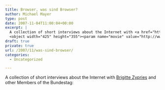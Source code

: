 ```yaml
---
title: Browser, was sind Browser?
author: Michael Mayer
type: post
date: 2007-11-04T11:00:04+00:00
excerpt: |
  A collection of short interviews about the Internet with <a href="http://www.brigitte-zypries.de/">Brigitte Zypries</a> and other Members of the Bundestag:
  <object width="425" height="355"><param name="movie" value="http://www.youtube.com/v/ANmWgzANKTE&rel=1"></param><param name="wmode" value="transparent"></param><embed src="http://www.youtube.com/v/ANmWgzANKTE&rel=1" type="application/x-shockwave-flash" wmode="transparent" width="425" height="355"></embed></object>
draft: true
private: true
url: /2007/11/was-sind-browser/
categories:
  - Uncategorized

---
```

A collection of short interviews about the Internet with [Brigitte Zypries][1] and other Members of the Bundestag:

 [1]: http://www.brigitte-zypries.de/